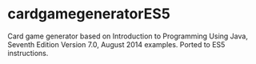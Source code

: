 # cardgamegeneratorES5
Card game generator based on Introduction to Programming Using Java, Seventh Edition Version 7.0, August 2014 examples. Ported to ES5 instructions.

